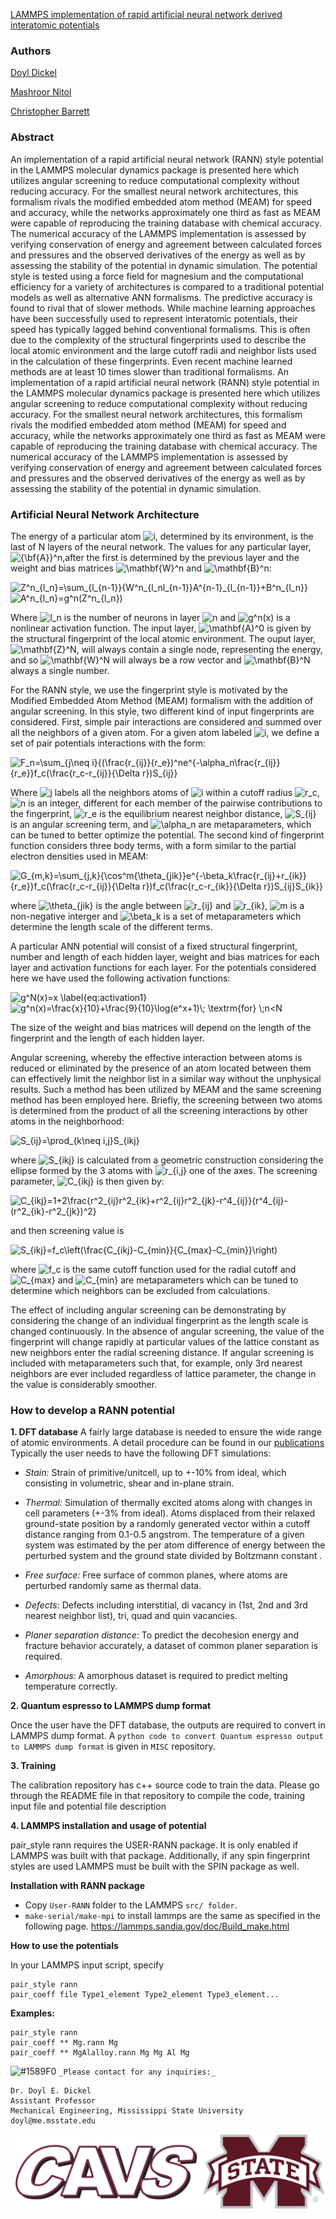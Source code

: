 [LAMMPS implementation of rapid artificial neural network derived interatomic potentials](https://www.sciencedirect.com/science/article/pii/S0927025621002068)


### Authors
[Doyl Dickel](https://scholar.google.com/citations?hl=en&user=htw4EoMAAAAJ)

[Mashroor Nitol](https://scholar.google.com/citations?user=cyDU6TkAAAAJ&hl=en)

[Christopher Barrett](https://scholar.google.com/citations?hl=en&user=DMtfKn0AAAAJ)


### Abstract
An implementation of a rapid artificial neural network (RANN) style potential in the LAMMPS molecular dynamics package is presented here which utilizes angular screening to reduce computational complexity without reducing accuracy. For the smallest neural network architectures, this formalism rivals the modified embedded atom method (MEAM) for speed and accuracy, while the networks approximately one third as fast as MEAM were capable of reproducing the training database with chemical accuracy. The numerical accuracy of the LAMMPS implementation is assessed by verifying conservation of energy and agreement between calculated forces and pressures and the observed derivatives of the energy as well as by assessing the stability of the potential in dynamic simulation. The potential style is tested using a force field for magnesium and the computational efficiency for a variety of architectures is compared to a traditional potential models as well as alternative ANN formalisms. The predictive accuracy is found to rival that of slower methods. While machine learning approaches have been successfully used to represent interatomic potentials, their speed has typically lagged behind conventional formalisms. This is often due to the complexity of the structural fingerprints used to describe the local atomic environment and the large cutoff radii and neighbor lists used in the calculation of these fingerprints. Even recent machine learned methods are at least 10 times slower than traditional formalisms. An implementation of a rapid artificial neural network (RANN) style potential in the LAMMPS molecular dynamics package is presented here which utilizes angular screening to reduce computational complexity without reducing accuracy. For the smallest neural network architectures, this formalism rivals the modified embedded atom method (MEAM) for speed and accuracy, while the networks approximately one third as fast as MEAM were capable of reproducing the training database with chemical accuracy. The numerical accuracy of the LAMMPS implementation is assessed by verifying conservation of energy and agreement between calculated forces and pressures and the observed derivatives of the energy as well as by assessing the stability of the potential in dynamic simulation. 

### Artificial Neural Network Architecture
The energy of a particular atom <img src="https://latex.codecogs.com/svg.latex?i" title="i" />, determined by its environment, is the last of N layers of the neural network. The values for any particular layer, <img src="https://latex.codecogs.com/svg.latex?{\bf{A}}^n" title="{\bf{A}}^n" />,after the first is determined by the previous layer and the weight and bias matrices <img src="https://latex.codecogs.com/svg.latex?\mathbf{W}^n" title="\mathbf{W}^n" /> and <img src="https://latex.codecogs.com/gif.latex?\mathbf{B}^n" title="\mathbf{B}^n" />:

<img src="https://latex.codecogs.com/svg.latex?Z^n_{l_n}=\sum_{l_{n-1}}{W^n_{l_nl_{n-1}}A^{n-1}_{l_{n-1}}&plus;B^n_{l_n}}" title="Z^n_{l_n}=\sum_{l_{n-1}}{W^n_{l_nl_{n-1}}A^{n-1}_{l_{n-1}}+B^n_{l_n}}" />

<img src="https://latex.codecogs.com/svg.latex?A^n_{l_n}=g^n(Z^n_{l_n})" title="A^n_{l_n}=g^n(Z^n_{l_n})" />

Where <img src="https://latex.codecogs.com/svg.latex?l_n" title="l_n" /> is the number of neurons in layer <img src="https://latex.codecogs.com/svg.latex?n" title="n" /> and <img src="https://latex.codecogs.com/svg.latex?g^n(x)" title="g^n(x)" /> is a nonlinear activation function. The input layer, <img src="https://latex.codecogs.com/svg.latex?\mathbf{A}^0" title="\mathbf{A}^0" /> is given by the structural fingerprint of the local atomic environment. The ouput layer, <img src="https://latex.codecogs.com/svg.latex?\mathbf{Z}^N" title="\mathbf{Z}^N" />, will always contain a single node, representing the energy, and so <img src="https://latex.codecogs.com/svg.latex?\mathbf{W}^N" title="\mathbf{W}^N" /> will always be a row vector and <img src="https://latex.codecogs.com/svg.latex?\mathbf{B}^N" title="\mathbf{B}^N" /> always a single number.

For the RANN style, we use the fingerprint style is motivated by the Modified Embedded Atom Method (MEAM) formalism with the addition of angular screening. In this style, two different kind of input fingerprints are considered. First, simple pair interactions are considered and summed over all the neighbors of a given atom. For a given atom labeled <img src="https://latex.codecogs.com/svg.latex?i" title="i" />, we define a set of pair potentials interactions with the form:

<img src="https://latex.codecogs.com/svg.latex?F_n=\sum_{j\neq&space;i}{(\frac{r_{ij}}{r_e})^ne^{-\alpha_n\frac{r_{ij}}{r_e}}f_c(\frac{r_c-r_{ij}}{\Delta&space;r})S_{ij}}" title="F_n=\sum_{j\neq i}{(\frac{r_{ij}}{r_e})^ne^{-\alpha_n\frac{r_{ij}}{r_e}}f_c(\frac{r_c-r_{ij}}{\Delta r})S_{ij}}" />

Where <img src="https://latex.codecogs.com/svg.latex?j" title="j" /> labels all the neighbors atoms of <img src="https://latex.codecogs.com/svg.latex?i" title="i" /> within a cutoff radius <img src="https://latex.codecogs.com/svg.latex?r_c" title="r_c" />, <img src="https://latex.codecogs.com/svg.latex?n" title="n" /> is an integer, different for each member of the pairwise contributions to the fingerprint, <img src="https://latex.codecogs.com/svg.latex?r_e" title="r_e" /> is the equilibrium nearest neighbor distance, <img src="https://latex.codecogs.com/svg.latex?S_{ij}" title="S_{ij}" /> is an angular screening term, and <img src="https://latex.codecogs.com/svg.latex?\alpha_n" title="\alpha_n" /> are metaparameters, which can be tuned to better optimize the potential. 
The second kind of fingerprint function considers three body terms, with a form similar to the partial electron densities used in MEAM:

<img src="https://latex.codecogs.com/svg.latex?G_{m,k}=\sum_{j,k}{\cos^m{\theta_{jik}}e^{-\beta_k\frac{r_{ij}&plus;r_{ik}}{r_e}}f_c(\frac{r_c-r_{ij}}{\Delta&space;r})f_c(\frac{r_c-r_{ik}}{\Delta&space;r})S_{ij}S_{ik}}" title="G_{m,k}=\sum_{j,k}{\cos^m{\theta_{jik}}e^{-\beta_k\frac{r_{ij}+r_{ik}}{r_e}}f_c(\frac{r_c-r_{ij}}{\Delta r})f_c(\frac{r_c-r_{ik}}{\Delta r})S_{ij}S_{ik}}" />

where <img src="https://latex.codecogs.com/svg.latex?\theta_{jik}" title="\theta_{jik}" /> is the angle between <img src="https://latex.codecogs.com/svg.latex?r_{ij}" title="r_{ij}" /> and <img src="https://latex.codecogs.com/svg.latex?r_{ik}" title="r_{ik}" />, <img src="https://latex.codecogs.com/svg.latex?m" title="m" /> is a non-negative interger and <img src="https://latex.codecogs.com/svg.latex?\beta_k" title="\beta_k" /> is a set of metaparameters which determine the length scale of the different terms. 

A particular ANN potential will consist of a fixed structural fingerprint, number and length of each hidden layer, weight and bias matrices for each layer and activation functions for each layer. For the potentials considered here we have used the following activation functions:

<img src="https://latex.codecogs.com/svg.latex?g^N(x)=x&space;\label{eq:activation1}" title="g^N(x)=x \label{eq:activation1}" />

<img src="https://latex.codecogs.com/svg.latex?g^n(x)=\frac{x}{10}&plus;\frac{9}{10}\log(e^x&plus;1)\;&space;\textrm{for}&space;\;n<N" title="g^n(x)=\frac{x}{10}+\frac{9}{10}\log(e^x+1)\; \textrm{for} \;n<N" />

The size of the weight and bias matrices will depend on the length of the fingerprint and the length of each hidden layer.

Angular screening, whereby the effective interaction between atoms is reduced or eliminated by the presence of an atom located between them can effectively limit the neighbor list in a similar way without the unphysical results. Such a method has been utilized by MEAM and the same screening method has been employed here. Briefly, the screening between two atoms is determined from the product of all the screening interactions by other atoms in the neighborhood:

<img src="https://latex.codecogs.com/svg.latex?S_{ij}=\prod_{k\neq&space;i,j}S_{ikj}" title="S_{ij}=\prod_{k\neq i,j}S_{ikj}" />

where <img src="https://latex.codecogs.com/svg.latex?S_{ikj}" title="S_{ikj}" /> is calculated from a geometric construction considering the ellipse formed by the 3 atoms with <img src="https://latex.codecogs.com/svg.latex?r_{i,j}" title="r_{i,j}" /> one of the axes. The screening parameter, <img src="https://latex.codecogs.com/svg.latex?C_{ikj}" title="C_{ikj}" /> is then given by:

<img src="https://latex.codecogs.com/svg.latex?C_{ikj}=1&plus;2\frac{r^2_{ij}r^2_{ik}&plus;r^2_{ij}r^2_{jk}-r^4_{ij}}{r^4_{ij}-(r^2_{ik}-r^2_{jk})^2}" title="C_{ikj}=1+2\frac{r^2_{ij}r^2_{ik}+r^2_{ij}r^2_{jk}-r^4_{ij}}{r^4_{ij}-(r^2_{ik}-r^2_{jk})^2}" />

and then screening value is

<img src="https://latex.codecogs.com/svg.latex?S_{ikj}=f_c\left(\frac{C_{ikj}-C_{min}}{C_{max}-C_{min}}\right)" title="S_{ikj}=f_c\left(\frac{C_{ikj}-C_{min}}{C_{max}-C_{min}}\right)" />

where <img src="https://latex.codecogs.com/svg.latex?f_c" title="f_c" /> is the same cutoff function used for the radial cutoff and <img src="https://latex.codecogs.com/svg.latex?C_{max}" title="C_{max}" /> and <img src="https://latex.codecogs.com/svg.latex?C_{min}" title="C_{min}" /> are metaparameters which can be tuned to determine which neighbors can be excluded from calculations.

The effect of including angular screening can be demonstrating by considering the change of an individual fingerprint as the length scale is changed continuously. In the absence of angular screening, the value of the fingerprint will change rapidly at particular values of the lattice constant as new neighbors enter the radial screening distance. If angular screening is included with metaparameters such that, for example, only 3rd nearest neighbors are ever included regardless of lattice parameter, the change in the value is considerably smoother. 


### How to develop a RANN potential
**1.  DFT database**
A fairly large database is needed to ensure the wide range of atomic environments. A detail procedure can be found in our [publications](https://www.sciencedirect.com/science/article/pii/S0927025620306984) Typically the user needs to have the following DFT simulations:

- _Stain:_ Strain of primitive/unitcell, up to +-10% from ideal, which consisting in volumetric, shear	and in-plane strain. 

- _Thermal:_ Simulation of thermally excited atoms along with changes in cell parameters (+-3% from ideal). Atoms displaced from their relaxed ground-state position by a randomly generated vector within a cutoff distance ranging from 0.1-0.5 angstrom. The temperature of a given system was estimated by the per atom difference of energy between the perturbed system and the ground state divided by Boltzmann constant . 

- _Free surface:_ Free surface of common planes, where atoms are perturbed randomly same as thermal data. 

- _Defects:_ Defects including interstitial, di vacancy in (1st, 2nd and 3rd nearest neighbor list), tri, quad and quin vacancies. 

- _Planer separation distance:_ To predict the decohesion energy and fracture behavior accurately, a dataset of common planer separation is required.

- _Amorphous:_ A amorphous dataset is required to predict melting temperature correctly. 

**2. Quantum espresso to LAMMPS dump format**

Once the user have the DFT database, the outputs are required to convert in LAMMPS dump format. A ``python code to convert Quantum espresso output to LAMMPS dump format`` is given in ``MISC`` repository.

**3. Training**

The calibration repository has c++ source code to train the data. Please go through the README file in that repository to compile the code, training input file and potential file description

**4.  LAMMPS installation and usage of potential**

pair_style rann requires the USER-RANN package. It is only enabled if LAMMPS was built with that package. Additionally, if any spin fingerprint styles are used LAMMPS must be built with the SPIN package as well.

**Installation with RANN package**

* Copy ``User-RANN`` folder to the LAMMPS ``src/ folder``.
* ``make-serial/make-mpi`` to install lammps are the same as specified in the following page. https://lammps.sandia.gov/doc/Build_make.html

**How to use the potentials**

In your LAMMPS input script, specify 
```
pair_style rann
pair_coeff file Type1_element Type2_element Type3_element...
```
**Examples:**
```
pair_style rann
pair_coeff ** Mg.rann Mg
pair_coeff ** MgAlalloy.rann Mg Mg Al Mg
```
![#1589F0](https://via.placeholder.com/15/1589F0/000000?text=+) `_Please contact for any inquiries:_` 
```
Dr. Doyl E. Dickel
Assistant Professor
Mechanical Engineering, Mississippi State University
doyl@me.msstate.edu
```
![plot](./cavs-msstate.png)
